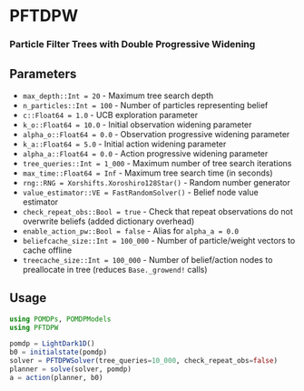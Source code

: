# PFTDPW
### Particle Filter Trees with Double Progressive Widening

## Parameters
- `max_depth::Int = 20` - Maximum tree search depth
- `n_particles::Int = 100` - Number of particles representing belief
- `c::Float64 = 1.0` - UCB exploration parameter
- `k_o::Float64 = 10.0` - Initial observation widening parameter
- `alpha_o::Float64 = 0.0` - Observation progressive widening parameter
- `k_a::Float64 = 5.0` - Initial action widening parameter
- `alpha_a::Float64 = 0.0` - Action progressive widening parameter
- `tree_queries::Int = 1_000` - Maximum number of tree search iterations
- `max_time::Float64 = Inf` - Maximum tree search time (in seconds)
- `rng::RNG = Xorshifts.Xoroshiro128Star()` - Random number generator
- `value_estimator::VE = FastRandomSolver()` - Belief node value estimator
- `check_repeat_obs::Bool = true` - Check that repeat observations do not overwrite beliefs (added dictionary overhead)
- `enable_action_pw::Bool = false` - Alias for `alpha_a = 0.0`
- `beliefcache_size::Int = 100_000` - Number of particle/weight vectors to cache offline
- `treecache_size::Int = 100_000` - Number of belief/action nodes to preallocate in tree (reduces `Base._growend!` calls)


## Usage
```julia
using POMDPs, POMDPModels
using PFTDPW

pomdp = LightDark1D()
b0 = initialstate(pomdp)
solver = PFTDPWSolver(tree_queries=10_000, check_repeat_obs=false)
planner = solve(solver, pomdp)
a = action(planner, b0)
```
